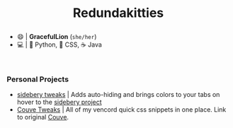 # <p align="center">Redundakitties</p>
* 😄 | **GracefulLion** (`she/her`)
* 💻  | 🐍 Python, 🌸 CSS, ☕ Java

<br />

### Personal Projects
* [sidebery tweaks](https://github.com/Redundakitties/colorful-minimalist) | Adds auto-hiding and brings colors to your tabs on hover to the [sidebery project](https://github.com/mbnuqw/sidebery/releases)
* [Couve Tweaks](https://github.com/Redundakitties/quickCSS-snippets) | All of my vencord quick css snippets in one place. Link to original [Couve](https://github.com/NYRI4/Couve). 
